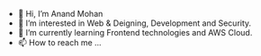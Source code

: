 - 👋 Hi, I’m Anand Mohan
- 👀 I’m interested in Web & Deigning, Development and Security.
- 🌱 I’m currently learning Frontend technologies and AWS Cloud.
- 📫 How to reach me ...

<!---
pnqanand/pnqanand is a ✨ special ✨ repository because its `README.md` (this file) appears on your GitHub profile.
You can click the Preview link to take a look at your changes.
--->
